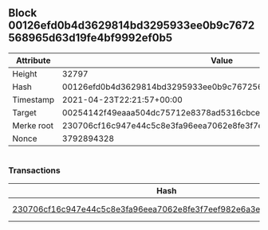 ## Block 00126efd0b4d3629814bd3295933ee0b9c7672568965d63d19fe4bf9992ef0b5

Attribute | Value
--- | ---
Height | 32797
Hash | 00126efd0b4d3629814bd3295933ee0b9c7672568965d63d19fe4bf9992ef0b5
Timestamp | 2021-04-23T22:21:57+00:00
Target | 00254142f49eaaa504dc75712e8378ad5316cbcead634704b3734b6271167cc4
Merke root | 230706cf16c947e44c5c8e3fa96eea7062e8fe3f7eef982e6a3eb515d3c330d5
Nonce | 3792894328

```

```

### Transactions

Hash | Amount
--- | ---
[230706cf16c947e44c5c8e3fa96eea7062e8fe3f7eef982e6a3eb515d3c330d5](230706cf16c947e44c5c8e3fa96eea7062e8fe3f7eef982e6a3eb515d3c330d5.md) | 10.00000000 SKEPTI 

